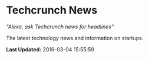 # Techcrunch News
*"Alexa, ask Techcrunch news for headlines"*

The latest technology news and information on startups.

**Last Updated:** 2016-03-04 15:55:59